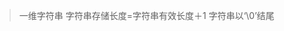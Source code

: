 

>一维字符串
>字符串存储长度=字符串有效长度＋1
>字符串以‘\0’结尾
<!--stackedit_data:
eyJoaXN0b3J5IjpbLTEyOTEyMDI0MDddfQ==
-->